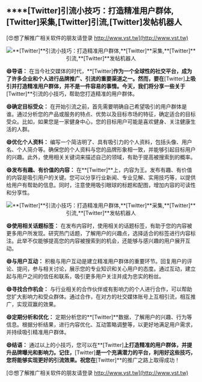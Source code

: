 ## ****[Twitter]**引流小技巧：打造精准用户群体,**[Twitter]**采集,**[Twitter]**引流,**[Twitter]**发帖机器人**

[😍想了解推广相关软件的朋友请登录 http://www.vst.tw](http://www.vst.tw)

 <center><img src="https://vst.tw/MP4/tuiguang/png/4.png" alt="**[Twitter]**引流小技巧：打造精准用户群体,**[Twitter]**采集,**[Twitter]**引流,**[Twitter]**发帖机器人"></center>

**😄导语：**
在当今社交媒体的时代，**[Twitter]**作为一个全球性的社交平台，成为了许多企业和个人进行品牌推广、引流的重要渠道之一。然而，要在**[Twitter]**上吸引并打造精准用户群体，并不是一件容易的事情。今天，我们将分享一些关于**[Twitter]**引流的小技巧，帮助您打造精准的用户群体。

**😄确定目标受众：**
在开始引流之前，首先需要明确自己希望吸引的用户群体是谁。通过分析您的产品或服务的特点、优势以及目标市场的特征，确定适合的目标受众。比如，如果您是一家健身中心，您的目标用户可能是喜欢健身、关注健康生活的人群。

**😄优化个人资料：**
编写一个简洁明了、具有吸引力的个人资料，包括头像、用户名、个人简介等。确保您的个人资料与您的品牌形象相一致，并能够引起目标用户的兴趣。此外，使用相关关键词来描述自己的领域，有助于提高被搜索到的概率。

**😄发布有趣、有价值的内容：**
在**[Twitter]**上，内容为王。发布有趣、有价值的内容是吸引用户的关键。您可以分享行业新闻、专业见解、实用技巧等，以提供给用户有帮助的信息。同时，注意使用吸引眼球的标题和配图，增加内容的可读性和分享性。

 <center><img src="https://vst.tw/MP4/tuiguang/png/5.png" alt="**[Twitter]**引流小技巧：打造精准用户群体,**[Twitter]**采集,**[Twitter]**引流,**[Twitter]**发帖机器人"></center>

**😄使用相关话题标签：**
在发布内容时，使用相关的话题标签，有助于您的内容被更多用户所发现。研究热门话题，了解用户的兴趣点，选择适合的标签进行内容标注。此举不仅能够提高您的内容被搜索到的机会，还能够与感兴趣的用户展开互动。

**😄与用户互动：**
积极与用户互动是建立精准用户群体的重要环节。回复用户的评论、提问，参与相关讨论，展示您的专业知识和关心用户的态度。通过互动，建立起与用户之间的信任和联系，吸引更多用户关注并成为忠实的粉丝。

**😄寻找合作机会：**
与行业相关的合作伙伴或有影响力的个人进行合作，可以帮助您扩大影响力和受众群体。通过合作，在对方的社交媒体账号上互相引流，相互推广，实现双赢的效果。

**😄定期分析和优化：**
定期分析您的**[Twitter]**数据，了解用户的兴趣、行为等信息。根据分析结果，进行内容优化、互动策略调整等，以更好地满足用户需求，并持续吸引精准用户群体。

**😄结语：**
通过以上的小技巧，您可以在**[Twitter]**上打造精准的用户群体，并提升品牌曝光和影响力。记住，**[Twitter]**是一个充满潜力的平台，利用好这些技巧，您将能够实现更好的引流效果。祝您在**[Twitter]**的推广之路上取得成功！

[😍想了解推广相关软件的朋友请登录 http://www.vst.tw](http://www.vst.tw)



